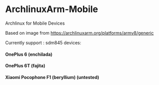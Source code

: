 # ArchlinuxArm-Mobile
Archlinux for Mobile Devices

Based on image from https://archlinuxarm.org/platforms/armv8/generic

Currently support :
 sdm845 devices:
  #### OnePlus 6 (enchilada)
  #### OnePlus 6T (fajita)
  #### Xiaomi Pocophone F1 (beryllium) (untested)

